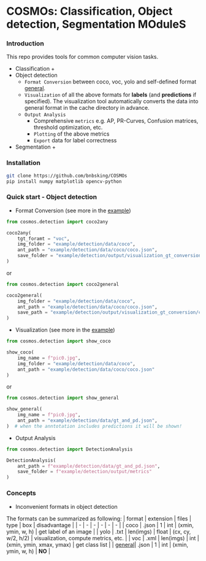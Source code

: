 # COSMOs: Classification, Object detection, Segmentation MOduleS

### **Introduction**
This repo provides tools for common computer vision tasks.
+ Classification
    + 
+ Object detection
    + `Format Conversion` between coco, voc, yolo and self-defined format [general](./example/detection/data/gt_and_pd.json).
    + `Visualization` of all the above formats for **labels** (and **predictions** if specified). The visualization tool automatically converts the data into general format in the cache directory in advance.
    + `Output Analysis`
        + Comprehensive `metrics` e.g. AP, PR-Curves, Confusion matrices, threshold optimization, etc.
        + `Plotting` of the above metrics
        + `Export` data for label correctness
+ Segmentation
    + 

### **Installation**
```bash
git clone https://github.com/bnbsking/COSMOs
pip install numpy matplotlib opencv-python
```

### **Quick start - Object detection**
+ Format Conversion (see more in the [example](./example/detection/s2_format_conversion.ipynb))

```python
from cosmos.detection import coco2any

coco2any(
    tgt_foramt = "voc",
    img_folder = "example/detection/data/coco",
    ant_path = "example/detection/data/coco/coco.json",
    save_folder = "example/detection/output/visualization_gt_conversion/coco2voc"
)
```

or 

```python
from cosmos.detection import coco2general

coco2general(
    img_folder = "example/detection/data/coco",
    ant_path = "example/detection/data/coco/coco.json",
    save_path = "example/detection/output/visualization_gt_conversion/coco2general/general.json"
)
```

+ Visualization (see more in the [example](./example/detection/s1_visualization_gt_and_pd.ipynb))

```python
from cosmos.detection import show_coco

show_coco(
    img_name = f"pic0.jpg",
    img_folder = "example/detection/data/coco",
    ant_path = "example/detection/data/coco/coco.json"
)
```

or

```python
from cosmos.detection import show_general

show_general(
    img_name = f"pic0.jpg",
    ant_path = "example/detection/data/gt_and_pd.json",
)  # when the anntotation includes predictions it will be shown!
```

+ Output Analysis
```python
from cosmos.detection import DetectionAnalysis

DetectionAnalysis(
    ant_path = f"example/detection/data/gt_and_pd.json",
    save_folder = f"example/detection/output/metrics"
)
```

### **Concepts**
+ Inconvenient formats in object detection

The formats can be summarized as following:
| format | extension | files     | type  | box                      | disadvantage |
| -      | -         | -         | -     | -                        | -            |
| coco   | .json     | 1         | int   | (xmin, ymin, w, h)       | get label of an image |
| yolo   | .txt      | len(imgs) | float | (cx, cy, w/2, h/2)       | visualization, compute metrics, etc. |
| voc    | .xml      | len(imgs) | int   | (xmin, ymin, xmax, ymax) | get class list |
| [general](./example/detection/data/gt_and_pd.json)| .json | 1 | int | (xmin, ymin, w, h) | **NO** |